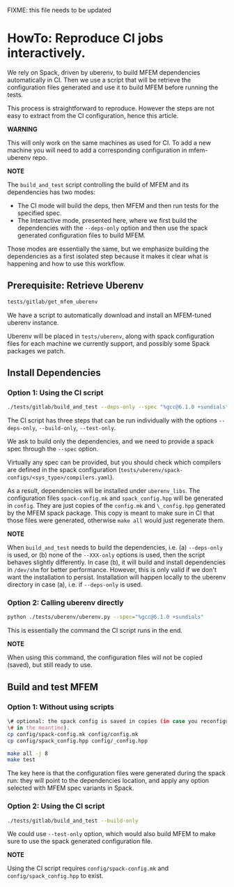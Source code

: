 
FIXME: this file needs to be updated

# HowTo: Reproduce CI jobs interactively.

We rely on Spack, driven by uberenv, to build MFEM dependencies automatically
in CI. Then we use a script that will be retrieve the configuration files
generated and use it to build MFEM before running the tests.

This process is straightforward to reproduce. However the steps are not easy
to extract from the CI configuration, hence this article.

**WARNING**

This will only work on the same machines as used for CI. To add a new machine
you will need to add a corresponding configuration in mfem-uberenv repo.

**NOTE**

The `build_and_test` script controlling the build of MFEM and its dependencies
has two modes:
- The CI mode will build the deps, then MFEM and then run tests for the
  specified spec.
- The Interactive mode, presented here, where we first build the dependencies
  with the `--deps-only` option and then use the spack generated configuration
  files to build MFEM.

Those modes are essentially the same, but we emphasize building the
dependencies as a first isolated step because it makes it clear what is
happening and how to use this workflow.

## Prerequisite: Retrieve Uberenv

```bash
tests/gitlab/get_mfem_uberenv
```

We have a script to automatically download and install an MFEM-tuned uberenv
instance.

Uberenv will be placed in `tests/uberenv`, along with spack configuration files
for each machine we currently support, and possibly some Spack packages we
patch.


## Install Dependencies

### Option 1: Using the CI script

```bash
./tests/gitlab/build_and_test --deps-only --spec "%gcc@6.1.0 +sundials"
```

The CI script has three steps that can be run individually with the options
`--deps-only`, `--build-only`, `--test-only`.

We ask to build only the dependencies, and we need to provide a spack spec
through the `--spec` option.

Virtually any spec can be provided, but you should check which compilers are
defined in the spack configuration
(`tests/uberenv/spack-configs/<sys_type>/compilers.yaml`).

As a result, dependencies will be installed under `uberenv_libs`.  The
configuration files `spack-config.mk` and `spack_config.hpp` will be generated
in `config`. They are just copies of the `config.mk` and `\_config.hpp`
generated by the MFEM spack package. This copy is meant to make sure in CI that
those files were generated, otherwise `make all` would just regenerate them.

**NOTE**

When `build_and_test` needs to build the dependencies, i.e. (a) `--deps-only` is
used, or (b) none of the `--XXX-only` options is used, then the script behaves
slightly differently. In case (b), it will build and install dependencies in
`/dev/shm` for better performance. However, this is only valid if we don't want
the installation to persist. Installation will happen locally to the uberenv
directory in case (a), i.e. if `--deps-only` is used.

### Option 2: Calling uberenv directly

```bash
python ./tests/uberenv/uberenv.py --spec="%gcc@6.1.0 +sundials"
```

This is essentially the command the CI script runs in the end.

**NOTE**

When using this command, the configuration files will not be copied (saved),
but still ready to use.

## Build and test MFEM

### Option 1: Without using scripts

```bash
\# optional: the spack config is saved in copies (in case you reconfigure MFEM
\# in the meantime).
cp config/spack-config.mk config/config.mk
cp config/spack_config.hpp config/_config.hpp
```

```bash
make all -j 8
make test
```

The key here is that the configuration files were generated during the spack
run: they will point to the dependencies location, and apply any option
selected with MFEM spec variants in Spack.

### Option 2: Using the CI script

```bash
./tests/gitlab/build_and_test --build-only
```

We could use `--test-only` option, which would also build MFEM to make
sure to use the spack generated configuration file.

**NOTE**

Using the CI script requires `config/spack-config.mk` and
`config/spack_config.hpp` to exist.
